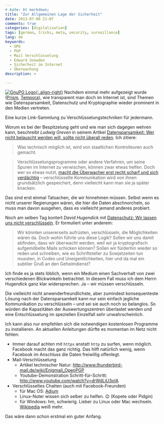 ```yaml
---
# kate: hl markdown;
title: "Zur Allgemeinen Lage der Sicherheit"
date: 2013-07-06 21:07
comments: true
categories: [digitalisation]
tags: [german, tricks, meta, security, surveillance]
lang: de
keywords:
  - GPG
  - PGP
  - Mail Verschlüsselung
  - Edward Snowden
  - Sicherheit im Internet
  - Überwachung
description: >

---
```


[![GnuPG Logo][img]{:.align-right}][gpg] Nachdem einmal mehr aufgezeigt wurde ([Prism], [Tempora]), wie transparent man doch im Internet ist, sind Themen wie Datensparsamkeit, Datenschutz und Kryptographie wieder prominent in den Medien vertreten.

Eine kurze Link-Sammlung zu Verschlüsselungstechniken für jedermann.

[img]: http://upload.wikimedia.org/wikipedia/commons/thumb/6/61/Gnupg_logo.svg/200px-Gnupg_logo.svg.png
[gpg]: http://www.gnupg.org/ "Gnu GPG"

<!--more-->

Worum es bei der Bespitzelung geht und wie man sich dagegen wehren kann, beschreibt *Ludwig Greven* in seinem Artikel [Datensparsamkeit: Wer nicht belauscht werden will, sollte nicht überall reden](http://www.zeit.de/digital/datenschutz/2013-06/ueberwachung-snowden-datensparsamkeit). Ich zitiere:

> Was technisch möglich ist, wird von staatlichen Kontrolleuren auch gemacht.

> Verschlüsselungsprogramme oder andere Verfahren, um seine Spuren im Internet zu verwischen, können zwar etwas helfen. Doch wer so etwas nutzt, [macht die Überwacher erst recht scharf und sich verdächtig](http://www.zeit.de/digital/datenschutz/2013-06/nsa-speichert-verschluesselte-mails) – verschlüsselte Kommunikation wird von ihnen grundsätzlich gespeichert, denn vielleicht kann man sie ja später knacken.

Das sind erst einmal Tatsachen, die wir hinnehmen müssen. Selbst wenn es nicht unserer Regierungen wären, die hier die Daten abschnorcheln, so muss man davon ausgehen, dass es vielleicht jemand anderes probiert.

Noch am selben Tag kontert *David Hugendick* mit [Datenschutz: Wir lassen uns nicht verschlüsseln](http://www.zeit.de/kultur/2013-06/replik-datensparsamkeit-prism). Er formuliert unter anderem:

> Wir könnten unsererseits aufrüsten, verschlüsseln, die Möglichkeiten wären da. Doch wohin führte uns diese Logik? Sollen wir uns damit abfinden, dass wir überwacht werden, weil wir ja kryptografisch aufgemöbelte Mails schicken können? Sollen wir fürderhin wieder so reden und schreiben, wie es Schriftsteller zu Sowjetzeiten tun mussten, in Codes und Uneigentlichkeiten, hier und da mal ein subtiler Gruß an den Geheimdienst?

Ich finde es ja stets löblich, wenn ein Medium einen Sachverhalt von zwei verschiedenen Blickwinkeln betrachtet. In diesem Fall muss ich dem Herrn Hugendick ganz klar widersprechen. Ja – wir müssen verschlüsseln.

Die vielleicht nicht anwenderfreundlichste, aber zumindest konsequenteste Lösung nach der Datensparsamkeit kann nur sein einfach jegliche Kommunikation zu verschlüsseln – und sei sie auch noch so belanglos. So würden die Kapazitäten der Auswertungszentren überlastet werden und eine Entschlüsselung im speziellen Einzelfall sehr unwahrscheinlich.

Ich kann also nur empfehlen sich die notwendigen kostenlosen Programme zu installieren. An aktuellen Anleitungen dürfte es momentan im Netz nicht fehlen:

* Immer darauf achten mit `https` anstatt `http` zu surfen, wenn möglich. Facebook macht das ganz richtig. Das hilft natürlich wenig, wenn Facebook im Anschluss die Daten freiwillig offenlegt.
* Mail-Verschlüsselung
  * Artikel technischer Natur: <http://www.thunderbird-mail.de/wiki/Enigmail_OpenPGP>
  * Youtube-Demonstration Schritt-für-Schritt: <http://www.youtube.com/watch?v=drWdLiU3oIA>
* Verschlüsseltes Chatten (auch mit Facebook-Freunden)
  * für Mac OS: [Adium](http://www.adium.im/)
  * Linux-Nuter wissen sich selber zu helfen. :wink: (Kopete oder Pidgin)
  * für Windows: hm, schwierig. Lieber zu Linux oder Mac wechseln. [Wikipedia](http://de.wikipedia.org/wiki/Off-the-Record_Messaging#Verf.C3.BCgbarkeit) weiß mehr.

Das wäre dann schon erstmal ein guter Anfang.

[Tempora]: http://de.wikipedia.org/wiki/Tempora "Tempora auf Wikipedia"
[Prism]: http://de.wikipedia.org/wiki/PRISM_%28%C3%9Cberwachungsprogramm%29 "Prism (Überwachungsprogramm) auf Wikipedia"
